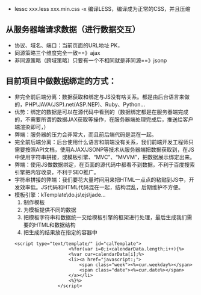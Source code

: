 - lessc xxx.less xxx.min.css -x  编译LESS，编译成为正常的CSS，并且压缩
## 从服务器端请求数据（进行数据交互）
- 协议、域名、端口：当前页面的URL地址 PK，
 - 同源策略三个维度完全一致==》ajax
 - 非同源策略（跨域策略）只要有一个不相同就是非同源==》jsonp
## 目前项目中做数据绑定的方式：
- 非完全前后端分离：数据获取和绑定与JS没有啥关系。都是由后台语言来做的，PHP\JAVA(JSP)\.net(ASP.NEP)、Ruby、Python...
 - 优势：绑定的数据是可以在源代码中看到的（数据绑定都是在服务器端完成的，不需要所谓的数据JAX获取等操作，在服务器端处理完成后，推送给客户端渲染即可，）
 - 弊端：服务器的压力会非常大，而且前后端代码是混在一起。
- 完全前后端分离：后台使用什么语言和前端没有关系，我们前端开发工程师只需要按照API文档，使用AJAX/JSONP等技术从服务器端把数据获取到，在JS中使用字符串拼接，或模板引擎、“MVC”、“MVVM”，把数据展示绑定出来。
 - 弊端：使用JS做数据绑定，在页面的源代码中都看不到数据，不利于百度搜索引擎把内容收录，不利于SEO推广。
 - 字符串拼接的弊端：我们要花大量时间用来把HTML一点点的粘贴到JS中，开发效率低。JS代码和HTML代码混在一起，结构混乱，后期维护不方便。
 - 模板引擎：kTemplate\do.js\ejs\jade...
   1. 制作模板
   2. 为模板提供不同的数据
   3. 把模板字符串和数据统一交给模板引擎的框架进行处理，最后生成我们需要的HTML和数据结构
   4. 把生成的结果放在指定的容器中
   ```
   <script type="text/template/" id="calTemplate">
                       <%for(var i=0;i<calendarData.length;i++){%>
                       <%var cur=calendarData[i];%>
                       <li><a href="javascript:;">
                           <span class="week"><%=cur.weekday%></span>
                           <span class="date"><%=cur.date%></span>
                       </a></li>
                       <%}%>
                   </script>
   ```
